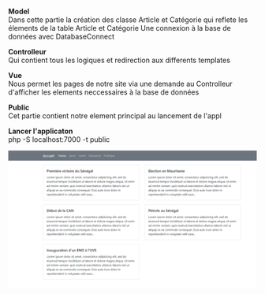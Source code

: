 **Model** <br>
Dans cette partie la création des classe Article et Catégorie qui reflete les élements de la table Article et Catégorie
Une connexion à la base de données avec DatabaseConnect 

**Controlleur** <br>
Qui contient tous les logiques et redirection aux differents templates 

**Vue**<br>
Nous permet les pages de notre site via une demande au Controlleur d'afficher les elements neccessaires à la base de données 

**Public** <br>
Cet partie contient notre element principal au lancement de l'appl

**Lancer l'applicaton** <br>
php -S localhost:7000 -t public

![alt text](image.png)